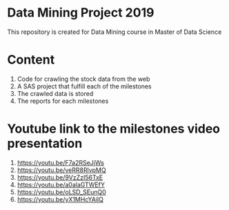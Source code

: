 # Data Mining Project 2019 
This repository is created for Data Mining course in Master of Data Science

# Content
1. Code for crawling the stock data from the web
2. A SAS project that fulfill each of the milestones
3. The crawled data is stored
4. The reports for each milestones

# Youtube link to the milestones video presentation
1. https://youtu.be/F7a2RSeJjWs
2. https://youtu.be/veRR8RlvpMQ
3. https://youtu.be/9VzZzI56TxE
4. https://youtu.be/a0alaGTWEfY
5. https://youtu.be/oLSD_SEunQ0
6. https://youtu.be/yX1MHcYAilQ
